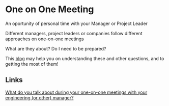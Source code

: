 # One on One Meeting

An oportunity of personal time with your Manager or Project Leader

Different managers, project leaders or companies follow different approaches on one-on-one meetings

What are they about?
Do I need to be prepared?

This [blog](https://dev.to/alainakafkes/what-do-you-talk-about-during-your-one-on-one-meetings-with-your-engineering-or-other-manager-e7d) may help you on understanding these and other questions, and to getting the most of them!

## Links

[What do you talk about during your one-on-one meetings with your engineering (or other) manager?](https://dev.to/alainakafkes/what-do-you-talk-about-during-your-one-on-one-meetings-with-your-engineering-or-other-manager-e7d)
